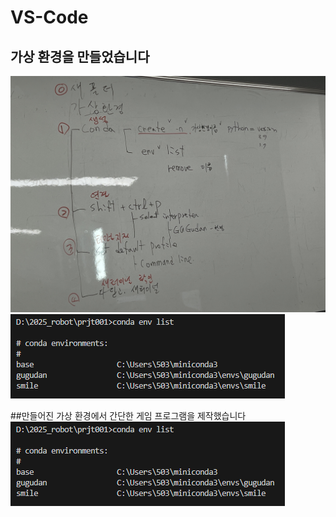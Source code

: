 # VS-Code
## 가상 환경을 만들었습니다
![수업자료](IMG_2441.jpeg)
![가상환경](캡처.PNG)

##만들어진 가상 환경에서 간단한 게임 프로그램을 제작했습니다
![가상환경](캡처.PNG)
